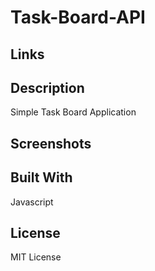 # Task-Board-API

## Links


## Description
Simple Task Board Application

## Screenshots



## Built With
Javascript

## License

MIT License 
